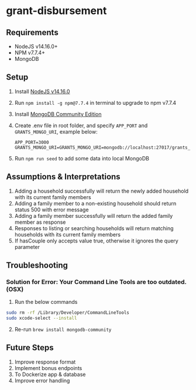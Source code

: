 # grant-disbursement

## Requirements

- NodeJS v14.16.0+
- NPM v7.7.4+
- MongoDB

## Setup

1. Install [NodeJS v14.16.0](https://nodejs.org/ko/blog/release/v14.16.0/)
2. Run `npm install -g npm@7.7.4` in terminal to upgrade to npm v7.7.4
3. Install [MongoDB Community Edition](https://docs.mongodb.com/manual/administration/install-community/)
4. Create .env file in root folder, and specify `APP_PORT` and `GRANTS_MONGO_URI`, example below:

   ```
   APP_PORT=3000
   GRANTS_MONGO_URI=GRANTS_MONGO_URI=mongodb://localhost:27017/grants_dev
   ```

5. Run `npm run seed` to add some data into local MongoDB

## Assumptions & Interpretations

1. Adding a household successfully will return the newly added household with its current family members
1. Adding a family member to a non-existing household should return status 500 with error message
1. Adding a family member successfully will return the added family member as response
1. Responses to listing or searching households will return matching households with its current family members
1. If hasCouple only accepts value true, otherwise it ignores the query parameter

## Troubleshooting

### Solution for Error: Your Command Line Tools are too outdated. (OSX)

1. Run the below commands

```sh
sudo rm -rf /Library/Developer/CommandLineTools
sudo xcode-select --install
```

2. Re-run `brew install mongodb-community`

## Future Steps

1. Improve response format
1. Implement bonus endpoints
1. To Dockerize app & database
1. Improve error handling
